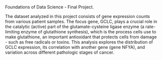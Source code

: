 Foundations of Data Science - Final Project. 

The dataset analyzed in this project consists of gene expression counts from various patient
samples. The focus gene, GCLC, plays a crucial role in the catalytic (active) part of the
glutamate-cysteine ligase enzyme (a rate-limiting enzyme of glutathione synthesis), which is
the process cells use to make glutathione, an important antioxidant that protects cells from
damage - such as free radicals or toxins. This analysis explores the distribution of GCLC
expression, its correlation with another gene (gene NFYA), and variation across different
pathologic stages of cancer.
